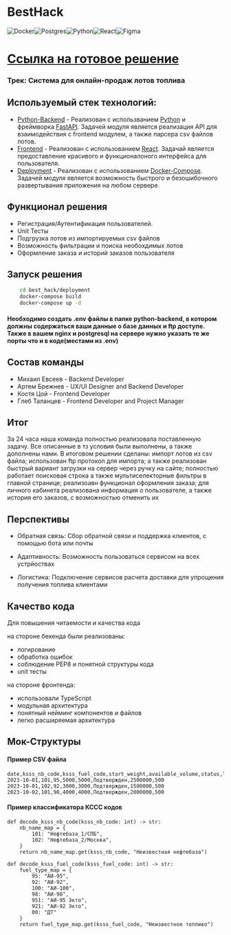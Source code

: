 # BestHack
![Docker](https://img.shields.io/badge/docker-%230db7ed.svg?style=for-the-badge&logo=docker&logoColor=white)![Postgres](https://img.shields.io/badge/postgres-%23316192.svg?style=for-the-badge&logo=postgresql&logoColor=white)![Python](https://img.shields.io/badge/python-%23007ACC.svg?style=for-the-badge&logo=python&logoColor=white)![React](https://img.shields.io/badge/react-%2320232a.svg?style=for-the-badge&logo=react&logoColor=%2361DAFB)![Figma](https://img.shields.io/badge/figma-%2320232a.svg?style=for-the-badge&logo=figma)


# [Ссылка на готовое решение](https://shmyaks.ru/)

### Трек: Система для онлайн-продаж лотов топлива


## Используемый стек технологий:
- [Python-Backend](https://github.com/ultraevs/best_hack/tree/main/python-backend) - Реализован с использванием [Python](https://www.python.org/) и фреймворка [FastAPI](https://fastapi.tiangolo.com/). Задачей модуля является реализация API для взаимодействия с frontend модулем, а также парсера csv файлов лотов.
- [Frontend](https://github.com/ultraevs/best_hack/tree/main/app) - Реализован с использованием [React](https://ru.legacy.reactjs.org/). Задачай является предоставление красивого и функционалоного интерфейса для пользователя.
- [Deployment](https://github.com/ultraevs/best_hack/tree/main/deployment) - Реализован с использованием [Docker-Compose](https://www.docker.com/). Задачей модуля является возможность быстрого и безошибочного развертывания приложения на любом сервере.


## Функционал решения

- Регистрация/Аутентификация пользователей.
- Unit Тесты
- Подгрузка лотов из импортируемых csv файлов
- Возможность фильтрации и поиска необохдимых лотов
- Оформление заказа и историй заказов пользователя
## Запуск решения
```sh
    cd best_hack/deployment
    docker-compose build
    docker-compose up -d
```
#### Необходимо создать .env файлы в папке python-backend, в котором должны содержаться ваши данные о базе данных и ftp доступе. Также в вашем nginx и postgresql на сервере нужно указать те же порты что и в коде(местами из .env)

##  Состав команды
 - Михаил Евсеев - Backend Developer
 - Артем Брежнев - UX/UI Designer and Backend Developer
 - Костя Цой - Frontend Developer
 - Глеб Таланцев - Frontend Developer and Project Manager

## Итог
За 24 часа наша команда полностью реализовала поставленную задачу. Все описанные в тз условия были выполнены, а также дополнены нами. В итоговом решении сделаны: импорт лотов из csv файла; использован ftp протокол для импорта; а также реализован быстрый вариант загрузки на сервер через ручку на сайте; полностью работает поисковая строка а также мультиселекторные фильтры в главной странице; реализоавн функционал оформления заказа; для личного кабинета реализована информация о пользователе, а также история его заказов, с возможностью отменить их

## Перспективы
 - Обратная связь:
Сбор обратной связи и поддержка клиентов, с помощью бота или почты

 - Адаптивность:
Возможность пользоваться сервисом на всех устрйоствах

 - Логистика:
Подключение сервисов расчета доставки для упрощения получения топлива клиентами

## Качество кода
Для повышения читаемости и качества кода

на стороне бекенда были реализованы: 
 - логирование
 - обработка ошибок
 - соблюдение PEP8 и понятной структуры кода
 - unit тесты
   
на стороне фронтенда:
 - использовали TypeScript
 - модульная архитектура
 - понятный нейминг компонентов и файлов
 - легко расширяемая архитектура

## Мок-Структуры

#### Пример CSV файла
```csv
date,ksss_nb_code,ksss_fuel_code,start_weight,available_volume,status,lot_price,price_per_ton
2023-10-01,101,95,5000,5000,Подтвержден,2500000,500
2023-10-01,102,92,3000,3000,Подтвержден,1500000,500
2023-10-02,101,98,4000,4000,Подтвержден,2000000,500
```

#### Пример классификатора КССС кодов

```
def decode_ksss_nb_code(ksss_nb_code: int) -> str:
    nb_name_map = {
        101: "Нефтебаза_1/СПБ",
        102: "Нефтебаза_2/Москва",
    }
    return nb_name_map.get(ksss_nb_code, "Неизвестная нефтебаза")

def decode_ksss_fuel_code(ksss_fuel_code: int) -> str:
    fuel_type_map = {
        95: "АИ-95",
        92: "АИ-92",
        100: "АИ-100",
        98: "АИ-98",
        951: "АИ-95 Экто",
        921: "АИ-92 Экто",
        00: "ДТ"
    }
    return fuel_type_map.get(ksss_fuel_code, "Неизвестное топливо")
```

